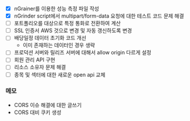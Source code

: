 
- [x] nGrainer를 이용한 성능 측정 파일 작성
- [x] nGrinder script에서 multipart/form-data 요청에 대한 테스트 코드 문제 해결
- [ ] 포트폴리오를 대상으로 특정 통화로 전환하여 계산
- [ ] SSL 인증서 AWS 것으로 변경 및 자동 갱신하도록 변경
- [ ] 배당일정 데이터 초기화 코드 개선
	- 이미 존재하는 데이터인 경우 생략
- [ ] 프로덕션 서버와 릴리즈 서버에 대해서 allow origin 다르게 설정
- [ ] 회원 관리 API 구현
- [ ] 리소스 소유자 문제 해결
- [ ] 종목 및 섹터에 대한 새로운 open api 교체

### 메모
- CORS 이슈 해결에 대한 글쓰기
- CORS 대비 쿠키 생성
